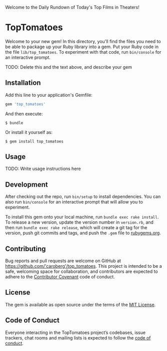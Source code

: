 Welcome to the Daily Rundown of Today's Top Films in Theaters!

# TopTomatoes

Welcome to your new gem! In this directory, you'll find the files you need to be able to package up your Ruby library into a gem. Put your Ruby code in the file `lib/top_tomatoes`. To experiment with that code, run `bin/console` for an interactive prompt.

TODO: Delete this and the text above, and describe your gem

## Installation

Add this line to your application's Gemfile:

```ruby
gem 'top_tomatoes'
```

And then execute:

    $ bundle

Or install it yourself as:

    $ gem install top_tomatoes

## Usage

TODO: Write usage instructions here

## Development

After checking out the repo, run `bin/setup` to install dependencies. You can also run `bin/console` for an interactive prompt that will allow you to experiment.

To install this gem onto your local machine, run `bundle exec rake install`. To release a new version, update the version number in `version.rb`, and then run `bundle exec rake release`, which will create a git tag for the version, push git commits and tags, and push the `.gem` file to [rubygems.org](https://rubygems.org).

## Contributing

Bug reports and pull requests are welcome on GitHub at https://github.com/'caroberg'/top_tomatoes. This project is intended to be a safe, welcoming space for collaboration, and contributors are expected to adhere to the [Contributor Covenant](http://contributor-covenant.org) code of conduct.

## License

The gem is available as open source under the terms of the [MIT License](https://opensource.org/licenses/MIT).

## Code of Conduct

Everyone interacting in the TopTomatoes project’s codebases, issue trackers, chat rooms and mailing lists is expected to follow the [code of conduct](https://github.com/'caroberg'/top_tomatoes/blob/master/CODE_OF_CONDUCT.md).
